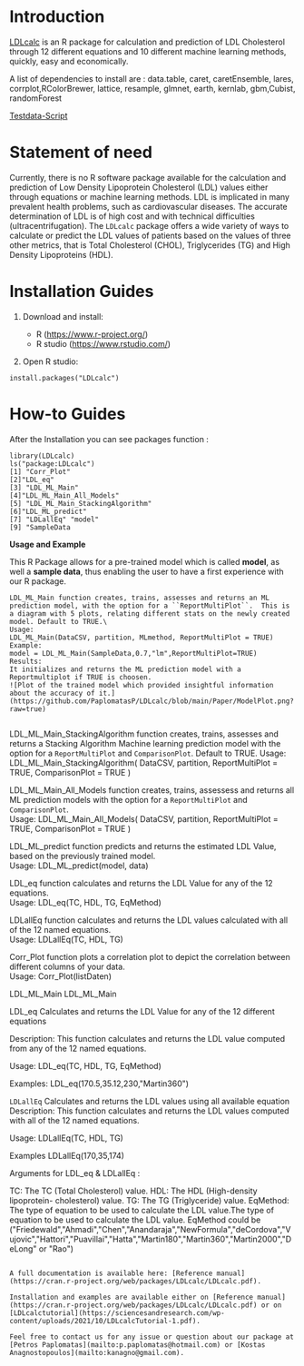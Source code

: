 # Introduction

[LDLcalc](https://cran.r-project.org/web/packages/LDLcalc/index.html) is an R package for calculation and prediction of LDL Cholesterol through 12 different equations and 10 different machine learning methods, quickly, easy and economically.

A list of dependencies to install are : data.table, caret, caretEnsemble, lares, corrplot,RColorBrewer, lattice, resample, glmnet, earth, kernlab, gbm,Cubist, randomForest

[Testdata-Script](https://github.com/PaplomatasP/LDLcalculation/tree/main/LDLcalc/tests)

# Statement of need

Currently, there is no R software package available for the calculation and prediction of Low Density Lipoprotein Cholesterol (LDL) values either through equations or machine learning methods. LDL is implicated in many prevalent health problems, such as cardiovascular diseases. The accurate determination of LDL is of high cost and with technical difficulties (ultracentrifugation). The ``LDLcalc`` package offers a wide variety of ways to calculate or predict the LDL values of patients based on the values of three other metrics, that is Total Cholesterol (CHOL), Triglycerides (TG) and High Density Lipoproteins (HDL).

# Installation Guides

1. Download and install:

    - R (https://www.r-project.org/)
    - R studio (https://www.rstudio.com/)

2. Open R studio:

```
install.packages("LDLcalc")
```
# How-to Guides

After the Installation you can see packages function :
``` 
library(LDLcalc)
ls("package:LDLcalc")
[1] "Corr_Plot" 
[2]"LDL_eq" 
[3] "LDL_ML_Main" 
[4]"LDL_ML_Main_All_Models" 
[5] "LDL_ML_Main_StackingAlgorithm" 
[6]"LDL_ML_predict" 
[7] "LDLallEq" "model" 
[9] "SampleData
```
**Usage and Example**

This R Package allows for a pre-trained model which is called **model**, as well a **sample data**, thus enabling the user to have a first experience with our  R package.
```
LDL_ML_Main function creates, trains, assesses and returns an ML prediction model, with the option for a ``ReportMultiPlot``.  This is a diagram with 5 plots, relating different stats on the newly created model. Default to TRUE.\
Usage:
LDL_ML_Main(DataCSV, partition, MLmethod, ReportMultiPlot = TRUE)
Example:
model = LDL_ML_Main(SampleData,0.7,"lm",ReportMultiPlot=TRUE)
Results:
It initializes and returns the ML prediction model with a Reportmultiplot if TRUE is choosen.
![Plot of the trained model which provided insightful information about the accuracy of it.](https://github.com/PaplomatasP/LDLcalc/blob/main/Paper/ModelPlot.png?raw=true)


```


LDL_ML_Main_StackingAlgorithm function creates, trains, assesses and returns a Stacking Algorithm Machine learning prediction model with the option for a ``ReportMultiPlot`` and ``ComparisonPlot``. Default to TRUE.
Usage:
LDL_ML_Main_StackingAlgorithm(
DataCSV,
partition,
ReportMultiPlot = TRUE,
ComparisonPlot = TRUE
) 

LDL_ML_Main_All_Models function creates, trains, assessess and returns  all ML prediction models with the option for a ``ReportMultiPlot`` and ``ComparisonPlot``.\
Usage:
LDL_ML_Main_All_Models(
DataCSV,
partition,
ReportMultiPlot = TRUE,
ComparisonPlot = TRUE
)

LDL_ML_predict function predicts and returns the estimated LDL Value, based on the previously trained model.\
Usage:
LDL_ML_predict(model, data)

LDL_eq function calculates and returns the LDL Value for any of the 12 equations.\
Usage:
LDL_eq(TC, HDL, TG, EqMethod)

LDLallEq function calculates and returns the LDL values calculated with all of the 12 named equations.\
Usage:
LDLallEq(TC, HDL, TG)

Corr_Plot function plots a correlation plot to depict the correlation between different columns of your data.\
Usage:
Corr_Plot(listDaten)


LDL_ML_Main LDL_ML_Main

LDL_eq Calculates and returns the LDL Value for any of the 12 different equations

Description:
This function calculates and returns the LDL value computed from any of the 12 named equations.

Usage:
LDL_eq(TC, HDL, TG, EqMethod)

Examples:
LDL_eq(170.5,35.12,230,"Martin360")

``LDLallEq`` Calculates and returns the LDL values using all available equation
Description:
This function calculates and returns the LDL values computed with all of the 12 named equations.

Usage:
LDLallEq(TC, HDL, TG)

Examples
LDLallEq(170,35,174)

Arguments for LDL_eq & LDLallEq  :

TC: The TC (Total Cholesterol) value.
HDL: The HDL (High-density lipoprotein- cholesterol) value.
TG: The TG (Triglyceride) value.
EqMethod: The type of equation to be used to calculate the LDL value.The type of equation to be used to calculate the LDL value. EqMethod could be ("Friedewald","Ahmadi","Chen","Anandaraja","NewFormula","deCordova","Vujovic","Hattori","Puavillai","Hatta","Martin180","Martin360","Martin2000","DeLong" or "Rao")
```

A full documentation is available here: [Reference manual](https://cran.r-project.org/web/packages/LDLcalc/LDLcalc.pdf).

Installation and examples are available either on [Reference manual](https://cran.r-project.org/web/packages/LDLcalc/LDLcalc.pdf) or on [LDLcalctutorial](https://sciencesandresearch.com/wp-content/uploads/2021/10/LDLcalcTutorial-1.pdf).

Feel free to contact us for any issue or question about our package at [Petros Paplomatas](mailto:p.paplomatas@hotmail.com) or [Kostas Anagnostopoulos](mailto:kanagno@gmail.com).
